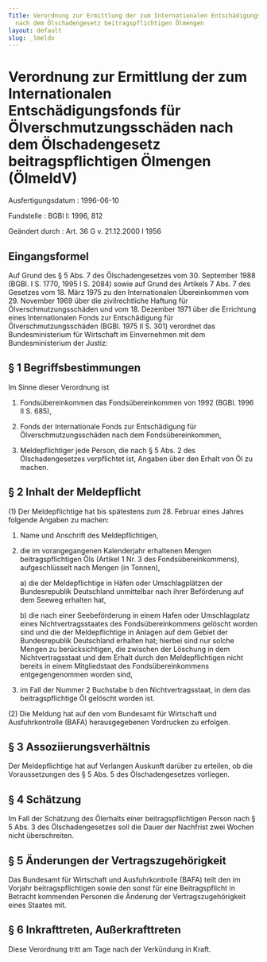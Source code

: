 ```yaml
---
Title: Verordnung zur Ermittlung der zum Internationalen Entschädigungsfonds für Ölverschmutzungsschäden
  nach dem Ölschadengesetz beitragspflichtigen Ölmengen
layout: default
slug: _lmeldv
---
```


# Verordnung zur Ermittlung der zum Internationalen Entschädigungsfonds für Ölverschmutzungsschäden nach dem Ölschadengesetz beitragspflichtigen Ölmengen (ÖlmeldV)

Ausfertigungsdatum
:   1996-06-10

Fundstelle
:   BGBl I: 1996, 812

Geändert durch
:   Art. 36 G v. 21.12.2000 I 1956


## Eingangsformel

Auf Grund des § 5 Abs. 7 des Ölschadengesetzes vom 30. September 1988
(BGBl. I S. 1770, 1995 I S. 2084) sowie auf Grund des Artikels 7 Abs.
7 des Gesetzes vom 18. März 1975 zu den Internationalen Übereinkommen
vom 29. November 1969 über die zivilrechtliche Haftung für
Ölverschmutzungsschäden und vom 18. Dezember 1971 über die Errichtung
eines Internationalen Fonds zur Entschädigung für
Ölverschmutzungsschäden (BGBl. 1975 II S. 301) verordnet das
Bundesministerium für Wirtschaft im Einvernehmen mit dem
Bundesministerium der Justiz:


## § 1 Begriffsbestimmungen

Im Sinne dieser Verordnung ist

1.  Fondsübereinkommen das Fondsübereinkommen von 1992 (BGBl. 1996 II S.
    685),


2.  Fonds der Internationale Fonds zur Entschädigung für
    Ölverschmutzungsschäden nach dem Fondsübereinkommen,


3.  Meldepflichtiger jede Person, die nach § 5 Abs. 2 des
    Ölschadengesetzes verpflichtet ist, Angaben über den Erhalt von Öl zu
    machen.





## § 2 Inhalt der Meldepflicht

(1) Der Meldepflichtige hat bis spätestens zum 28. Februar eines
Jahres folgende Angaben zu machen:

1.  Name und Anschrift des Meldepflichtigen,


2.  die im vorangegangenen Kalenderjahr erhaltenen Mengen
    beitragspflichtigen Öls (Artikel 1 Nr. 3 des Fondsübereinkommens),
    aufgeschlüsselt nach Mengen (in Tonnen),

    a)  die der Meldepflichtige in Häfen oder Umschlagplätzen der
        Bundesrepublik Deutschland unmittelbar nach ihrer Beförderung auf dem
        Seeweg erhalten hat,


    b)  die nach einer Seebeförderung in einem Hafen oder Umschlagplatz eines
        Nichtvertragsstaates des Fondsübereinkommens gelöscht worden sind und
        die der Meldepflichtige in Anlagen auf dem Gebiet der Bundesrepublik
        Deutschland erhalten hat; hierbei sind nur solche Mengen zu
        berücksichtigen, die zwischen der Löschung in dem Nichtvertragsstaat
        und dem Erhalt durch den Meldepflichtigen nicht bereits in einem
        Mitgliedstaat des Fondsübereinkommens entgegengenommen worden sind,





3.  im Fall der Nummer 2 Buchstabe b den Nichtvertragsstaat, in dem das
    beitragspflichtige Öl gelöscht worden ist.




(2) Die Meldung hat auf den vom Bundesamt für Wirtschaft und
Ausfuhrkontrolle (BAFA) herausgegebenen Vordrucken zu erfolgen.


## § 3 Assoziierungsverhältnis

Der Meldepflichtige hat auf Verlangen Auskunft darüber zu erteilen, ob
die Voraussetzungen des § 5 Abs. 5 des Ölschadengesetzes vorliegen.


## § 4 Schätzung

Im Fall der Schätzung des Ölerhalts einer beitragspflichtigen Person
nach § 5 Abs. 3 des Ölschadengesetzes soll die Dauer der Nachfrist
zwei Wochen nicht überschreiten.


## § 5 Änderungen der Vertragszugehörigkeit

Das Bundesamt für Wirtschaft und Ausfuhrkontrolle (BAFA) teilt den im
Vorjahr beitragspflichtigen sowie den sonst für eine Beitragspflicht
in Betracht kommenden Personen die Änderung der Vertragszugehörigkeit
eines Staates mit.


## § 6 Inkrafttreten, Außerkrafttreten

Diese Verordnung tritt am Tage nach der Verkündung in Kraft.

